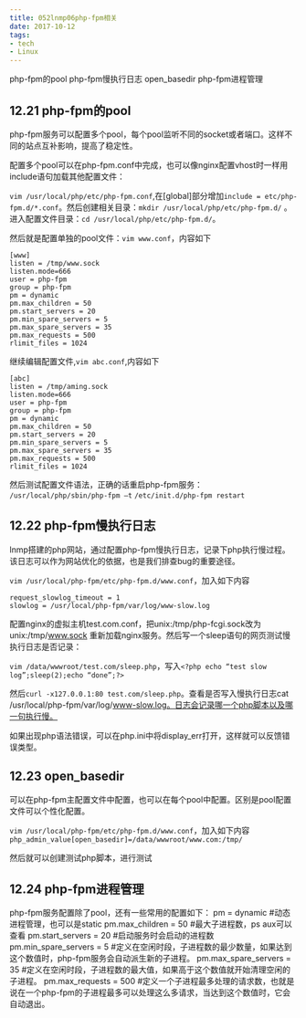 ```yaml
---
title: 052lnmp06php-fpm相关
date: 2017-10-12
tags:
- tech
- Linux
---
```


php-fpm的pool
php-fpm慢执行日志
open_basedir
php-fpm进程管理

<!--more-->

## 12.21 php-fpm的pool
php-fpm服务可以配置多个pool，每个pool监听不同的socket或者端口。这样不同的站点互补影响，提高了稳定性。

配置多个pool可以在php-fpm.conf中完成，也可以像nginx配置vhost时一样用include语句加载其他配置文件：

`vim /usr/local/php/etc/php-fpm.conf`,在[global]部分增加`include = etc/php-fpm.d/*.conf`。然后创建相关目录：`mkdir /usr/local/php/etc/php-fpm.d/` 。进入配置文件目录：`cd /usr/local/php/etc/php-fpm.d/`。

然后就是配置单独的pool文件：`vim www.conf`，内容如下
```
[www]
listen = /tmp/www.sock
listen.mode=666
user = php-fpm
group = php-fpm
pm = dynamic
pm.max_children = 50
pm.start_servers = 20
pm.min_spare_servers = 5
pm.max_spare_servers = 35
pm.max_requests = 500
rlimit_files = 1024
```
继续编辑配置文件,`vim abc.conf`,内容如下
```
[abc]
listen = /tmp/aming.sock
listen.mode=666
user = php-fpm
group = php-fpm
pm = dynamic
pm.max_children = 50
pm.start_servers = 20
pm.min_spare_servers = 5
pm.max_spare_servers = 35
pm.max_requests = 500
rlimit_files = 1024
```
然后测试配置文件语法，正确的话重启php-fpm服务：
`/usr/local/php/sbin/php-fpm –t`
`/etc/init.d/php-fpm restart`


## 12.22 php-fpm慢执行日志
lnmp搭建的php网站，通过配置php-fpm慢执行日志，记录下php执行慢过程。该日志可以作为网站优化的依据，也是我们排查bug的重要途径。

`vim /usr/local/php-fpm/etc/php-fpm.d/www.conf`，加入如下内容
```
request_slowlog_timeout = 1
slowlog = /usr/local/php-fpm/var/log/www-slow.log
```
配置nginx的虚拟主机test.com.conf，把unix:/tmp/php-fcgi.sock改为unix:/tmp/www.sock
重新加载nginx服务。然后写一个sleep语句的网页测试慢执行日志是否记录：

`vim /data/wwwroot/test.com/sleep.php`，写入`<?php echo “test slow log”;sleep(2);echo “done”;?>`

然后`curl -x127.0.0.1:80 test.com/sleep.php`。查看是否写入慢执行日志cat /usr/local/php-fpm/var/log/www-slow.log。日志会记录哪一个php脚本以及哪一句执行慢。

如果出现php语法错误，可以在php.ini中将display_err打开，这样就可以反馈错误类型。

## 12.23 open_basedir
可以在php-fpm主配置文件中配置，也可以在每个pool中配置。区别是pool配置文件可以个性化配置。

`vim /usr/local/php-fpm/etc/php-fpm.d/www.conf`，加入如下内容
`php_admin_value[open_basedir]=/data/wwwroot/www.com:/tmp/`

然后就可以创建测试php脚本，进行测试

## 12.24 php-fpm进程管理
php-fpm服务配置除了pool，还有一些常用的配置如下：
pm = dynamic  #动态进程管理，也可以是static
pm.max_children = 50 #最大子进程数，ps aux可以查看
pm.start_servers = 20 #启动服务时会启动的进程数
pm.min_spare_servers = 5 #定义在空闲时段，子进程数的最少数量，如果达到这个数值时，php-fpm服务会自动派生新的子进程。
pm.max_spare_servers = 35 #定义在空闲时段，子进程数的最大值，如果高于这个数值就开始清理空闲的子进程。
pm.max_requests = 500  #定义一个子进程最多处理的请求数，也就是说在一个php-fpm的子进程最多可以处理这么多请求，当达到这个数值时，它会自动退出。
